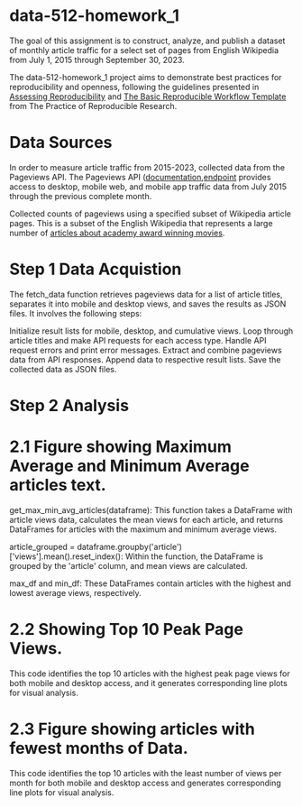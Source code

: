 # data-512-homework_1
The goal of this assignment is to construct, analyze, and publish a dataset of monthly article traffic for a select set of pages from English Wikipedia from July 1, 2015 through September 30, 2023. 

The data-512-homework_1 project aims to demonstrate best practices for reproducibility and openness, following the guidelines presented in [Assessing Reproducibility](https://example.com/assessing-reproducibility) and [The Basic Reproducible Workflow Template](https://example.com/basic-reproducible-workflow-template) from The Practice of Reproducible Research.

# Data Sources

In order to measure article traffic from 2015-2023, collected data from the Pageviews API. The Pageviews API ([documentation](https://wikitech.wikimedia.org/wiki/Analytics/AQS/Pageviews),[endpoint](https://wikimedia.org/api/rest_v1/#!/Pageviews_data/get_metrics_pageviews_aggregate_project_access_agent_granularity_start_end) provides access to desktop, mobile web, and mobile app traffic data from July 2015 through the previous complete month.

Collected counts of pageviews using a specified subset of Wikipedia article pages. This is a subset of the English Wikipedia that represents a large number of [articles about academy award winning movies](https://github.com/RashmikaReddy/data-512-homework_1/blob/main/thank_the_academy.AUG.2023.csv.xlsx).

# Step 1 Data Acquistion

The fetch_data function retrieves pageviews data for a list of article titles, separates it into mobile and desktop views, and saves the results as JSON files. It involves the following steps:

Initialize result lists for mobile, desktop, and cumulative views.
Loop through article titles and make API requests for each access type.
Handle API request errors and print error messages.
Extract and combine pageviews data from API responses.
Append data to respective result lists.
Save the collected data as JSON files.

# Step 2 Analysis
# 2.1 Figure showing Maximum Average and Minimum Average articles text.

get_max_min_avg_articles(dataframe): This function takes a DataFrame with article views data, calculates the mean views for each article, and returns DataFrames for articles with the maximum and minimum average views.

article_grouped = dataframe.groupby('article')['views'].mean().reset_index(): Within the function, the DataFrame is grouped by the 'article' column, and mean views are calculated.

max_df and min_df: These DataFrames contain articles with the highest and lowest average views, respectively.

# 2.2 Showing Top 10 Peak Page Views.

This code identifies the top 10 articles with the highest peak page views for both mobile and desktop access, and it generates corresponding line plots for visual analysis.

# 2.3 Figure showing articles with fewest months of Data.

This code identifies the top 10 articles with the least number of views per month for both mobile and desktop access and generates corresponding line plots for visual analysis.

